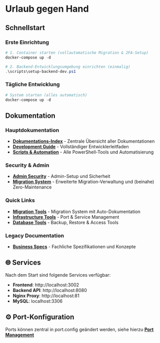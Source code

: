 # Urlaub gegen Hand

## Schnellstart

### Erste Einrichtung
```powershell
# 1. Container starten (vollautomatische Migration & 2FA-Setup)
docker-compose up -d

# 2. Backend-Entwicklungsumgebung einrichten (einmalig)
.\scripts\setup-backend-dev.ps1
```

### Tägliche Entwicklung
```powershell
# System starten (alles automatisch)
docker-compose up -d
```


## Dokumentation

### Hauptdokumentation
* **[Dokumentations-Index](docs/INDEX.md)** - Zentrale Übersicht aller Dokumentationen
* **[Development Guide](docs/DEVELOPMENT.md)** - Vollständiger Entwicklerleitfaden
* **[Scripts & Automation](docs/SCRIPTS.md)** - Alle PowerShell-Tools und Automatisierung

### Security & Admin
* **[Admin Security](docs/ADMIN-SECURITY.md)** - Admin-Setup und Sicherheit
* **[Migration System](docs/MIGRATION-SYSTEM.md)** - Erweiterte Migration-Verwaltung und (beinahe) Zero-Maintenance

### Quick Links
* **[Migration Tools](scripts/migration/)** - Migration System mit Auto-Dokumentation
* **[Infrastructure Tools](scripts/infrastructure/)** - Port & Service Management  
* **[Database Tools](scripts/database/)** - Backup, Restore & Access Tools
### Legacy Documentation
* **[Business Specs](docs/)** - Fachliche Spezifikationen und Konzepte

## 🌐 Services

Nach dem Start sind folgende Services verfügbar:
- **Frontend**: http://localhost:3002
- **Backend API**: http://localhost:8080  
- **Nginx Proxy**: http://localhost:81
- **MySQL**: localhost:3306

## ⚙️ Port-Konfiguration

Ports können zentral in port.config geändert werden, siehe hierzu **[Port Management](docs/PORTS.md)**
